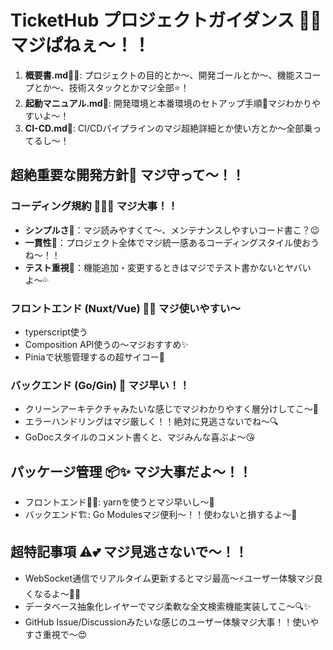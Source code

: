 # TicketHub プロジェクトガイダンス 💖✨ マジぱねぇ〜！！

1. **概要書.md**💁‍♀️: プロジェクトの目的とか〜、開発ゴールとか〜、機能スコープとか〜、技術スタックとかマジ全部⭐！
2. **起動マニュアル.md**🚀: 開発環境と本番環境のセトアップ手順💅マジわかりやすいよ〜！
3. **CI-CD.md**🔄: CI/CDパイプラインのマジ超絶詳細とか使い方とか〜全部乗ってるし〜！

## 超絶重要な開発方針💯 マジ守って〜！！

### コーディング規約 👩‍💻✨ マジ大事！！
- **シンプルさ**💅：マジ読みやすくて〜、メンテナンスしやすいコード書こ？😉
- **一貫性**🔄：プロジェクト全体でマジ統一感あるコーディングスタイル使おうね〜！！
- **テスト重視**🧪：機能追加・変更するときはマジでテスト書かないとヤバいよ〜💦

### フロントエンド (Nuxt/Vue) 💅💖 マジ使いやすい〜
- typerscript使う
- Composition API使うの〜マジおすすめ✨
- Piniaで状態管理するの超サイコー🤩

### バックエンド (Go/Gin) 🚀 マジ早い！！
- クリーンアーキテクチャみたいな感じでマジわかりやすく層分けしてこ〜💯
- エラーハンドリングはマジ厳しく！！絶対に見逃さないでね〜🔍
- GoDocスタイルのコメント書くと、マジみんな喜ぶよ〜😘

## パッケージ管理 📦✨ マジ大事だよ〜！！
- フロントエンド👩‍🎨: yarnを使うとマジ早いし〜💨 
- バックエンド🏗️: Go Modulesマジ便利〜！！使わないと損するよ〜💯

## 超特記事項 ⚠️💕 マジ見逃さないで〜！！
- WebSocket通信でリアルタイム更新するとマジ最高〜⚡ユーザー体験マジ良くなるよ〜💁‍♀️
- データベース抽象化レイヤーでマジ柔軟な全文検索機能実装してこ〜🔍✨
- GitHub Issue/Discussionみたいな感じのユーザー体験マジ大事！！使いやすさ重視で〜😍
